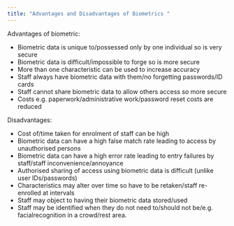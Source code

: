 ```yaml
---
title: "Advantages and Disadvantages of Biometrics "
---
```

Advantages of biometric:

- Biometric data is unique to/possessed only by one individual so is very secure
- Biometric data is difficult/impossible to forge so is more secure
- More than one characteristic can be used to increase accuracy
- Staff always have biometric data with them/no forgetting passwords/ID cards
- Staff cannot share biometric data to allow others access so more secure
- Costs e.g. paperwork/administrative work/password reset costs are reduced

Disadvantages:
- Cost of/time taken for enrolment of staff can be high
- Biometric data can have a high false match rate leading to access by unauthorised persons
- Biometric data can have a high error rate leading to entry failures by staff/staff inconvenience/annoyance
- Authorised sharing of access using biometric data is difficult (unlike user IDs/passwords)
- Characteristics may alter over time so have to be retaken/staff re-enrolled at intervals
- Staff may object to having their biometric data stored/used
- Staff may be identified when they do not need to/should not be/e.g. facialrecognition in a crowd/rest area.